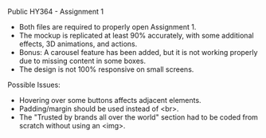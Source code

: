 Public HY364 - Assignment 1

- Both files are required to properly open Assignment 1.
- The mockup is replicated at least 90% accurately, with some additional effects, 3D animations, and actions.
- Bonus: A carousel feature has been added, but it is not working properly due to missing content in some boxes.
- The design is not 100% responsive on small screens.

Possible Issues:
- Hovering over some buttons affects adjacent elements.
- Padding/margin should be used instead of &lt;br&gt;.
- The "Trusted by brands all over the world" section had to be coded from scratch without using an &lt;img&gt;.
